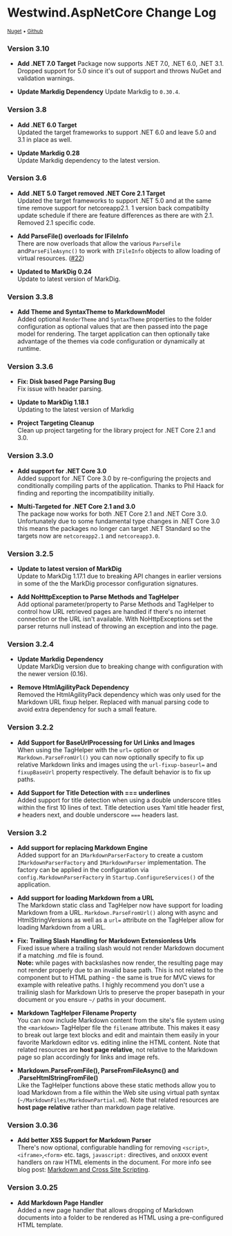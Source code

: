 # Westwind.AspNetCore Change Log
<small>[Nuget](https://www.nuget.org/packages/Westwind.AspNetCore.Markdown/) &bull; [Github](https://github.com/RickStrahl/Westwind.AspNetCore.Markdown)</small>

### Version 3.10

* **Add .NET 7.0 Target** 
Package now supports .NET 7.0, .NET 6.0, .NET 3.1. Dropped support for 5.0 since it's out of support and throws NuGet and validation warnings.

* **Update Markdig Dependency**
Update Markdig to `0.30.4`.

### Version 3.8

* **Add .NET 6.0 Target**   
Updated the target frameworks to support .NET 6.0 and leave 5.0 and 3.1 in place as well.

* **Update Markdig 0.28**  
Update Markdig dependency to the latest version.

### Version 3.6

* **Add .NET 5.0 Target removed .NET Core 2.1 Target**   
Updated the target frameworks to support .NET 5.0 and at the same time remove support for netcoreapp2.1. 1 version back compatibilty update schedule if there are feature differences as there are with 2.1. Removed 2.1 specific code.

* **Add ParseFile() overloads for IFileInfo**   
There are now overloads that allow the various `ParseFile` and`ParseFileAsync()` to work with `IFileInfo` objects to allow loading of virtual resources. ([#22](https://github.com/RickStrahl/Westwind.AspNetCore.Markdown/pull/22))

* **Updated to MarkDig 0.24**  
Update to latest version of MarkDig.

### Version 3.3.8

* **Add Theme and SyntaxTheme to MarkdownModel**  
Added optional `RenderTheme` and `SyntaxTheme` properties to the folder configuration as optional values that are then passed into the page model for rendering. The target application can then optionally take advantage of the themes via code configuration or dynamically at runtime.


### Version 3.3.6

* **Fix: Disk based Page Parsing Bug**   
Fix issue with header parsing.

* **Update to MarkDig 1.18.1**  
Updating to the latest version of Markdig

* **Project Targeting Cleanup**  
Clean up project targeting for the library project for .NET Core 2.1 and 3.0.

### Version 3.3.0

* **Add support for .NET Core 3.0**  
Added support for .NET Core 3.0 by re-configuring the projects and conditionally compiling parts of the application. Thanks to Phil Haack for finding and reporting the incompatibility initially.

* **Multi-Targeted for .NET Core 2.1  and 3.0**  
The package now works for both .NET Core 2.1 and .NET Core 3.0. Unfortunately due to some fundamental type changes in .NET Core 3.0 this means the packages no longer can target .NET Standard so the targets now are `netcoreapp2.1` and `netcoreapp3.0`.

### Version 3.2.5

* **Update to latest version of MarkDig**  
Update to MarkDig 1.17.1 due to breaking API changes in earlier versions in some of the the MarkDig processor configuration signatures.

* **Add NoHttpException to Parse Methods and TagHelper**  
Add optional parameter/property to Parse Methods and TagHelper to control how URL retrieved pages are handled if there's no internet connection or the URL isn't available. With NoHttpExceptions set the parser returns null instead of throwing an exception and into the page.

### Version 3.2.4

* **Update Markdig Dependency**  
Update MarkDig version due to breaking change with configuration with the newer version (0.16).

* **Remove HtmlAgilityPack Dependency**  
Removed the HtmlAgilityPack dependency which was only used for the Markdown URL fixup helper. Replaced with manual parsing code to avoid extra dependency for such a small feature.

### Version 3.2.2

* **Add Support for BaseUrlProcessing for Url Links and Images**  
When using the TagHelper with the `url=` option or `Markdown.ParseFromUrl()` you can now optionally specify to fix up relative Markdown links and images using the `url-fixup-baseurl=` and `fixupBaseUrl` property respectively. The default behavior is to fix up paths.

* **Add Support for Title Detection with === underlines**  
Added support for title detection when using a double underscore titles within the first 10 lines of text. Title detection uses Yaml title header first, `#` headers next, and double underscore `===` headers last.

### Version 3.2

* **Add support for replacing Markdown Engine**  
Added support for an `IMarkdownParserFactory` to create a custom `IMarkdownParserFactory` and `IMarkdownParser` implementation.
The factory can be applied in the configuration via `config.MarkdownParserFactory` in `Startup.ConfigureServices()` of the application.

* **Add support for loading Markdown from a URL**  
The Markdown static class and TagHelper now have support for loading Markdown from a URL. `Markdown.ParseFromUrl()` along with async and HtmlStringVersions as well as a `url=` attribute on the TagHelper allow for loading Markdown from a URL.

* **Fix: Trailing Slash Handling for Markdown Extensionless Urls**  
Fixed issue where a trailing slash would not render Markdown document if a matching .md file is found.   
**Note:** while pages with backslashes now render, the resulting page may not render properly due to an invalid base path.  This is not related to the component but to HTML pathing - the same is true for MVC views for example with releative paths. I highly recommend you don't use a trailinig slash for Markdown Urls to preserve the proper basepath in your document or you ensure `~/` paths in your document.

* **Markdown TagHelper Filename Property**  
You can now include Markdown content from the site's file system using the `<markdown>` TagHelper file the `filename` attribute. This makes it easy to break out large text blocks and edit and maintain them easily in your favorite Markdown editor vs. editing inline the HTML content. Note that related resources are **host page relative**, not relative to the Markdown page so plan accordingly for links and image refs.

* **Markdown.ParseFromFile(), ParseFromFileAsync() and .ParseHtmlStringFromFile()**  
Like the TagHelper functions above these static methods allow you to load Markdown from a file within the Web site using virtual path syntax (`~/MarkdownFiles/MarkdownPartial.md`). Note that related resources are **host page relative** rather than markdown page relative.

### Version 3.0.36

* **Add better XSS Support for Markdown Parser**  
There's now optional, configurable handling for removing `<script>`,`<iframe>`,`<form>` etc. tags, `javascript:` directives, and `onXXXX` event handlers on raw HTML elements in the document. For more info see blog post: [Markdown and Cross Site Scripting](https://weblog.west-wind.com/posts/2018/Aug/31/Markdown-and-Cross-Site-Scripting).

### Version 3.0.25

* **Add Markdown Page Handler**  
Added a new page handler that allows dropping of Markdown documents into a folder to be rendered as HTML using a pre-configured HTML template.
